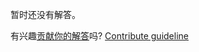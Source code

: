 
暂时还没有解答。

有兴趣[贡献你的解答](https://github.com/BFEdev/BFE.dev-solutions/blob/main/question/how-to-login_zh.md)吗? [Contribute guideline](https://github.com/BFEdev/BFE.dev-solutions#how-to-contribute)
